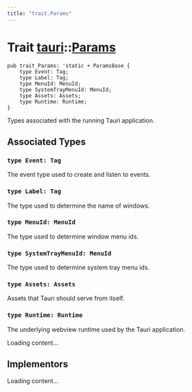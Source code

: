 ```yaml
---
title: "trait.Params"
---
```


# Trait [tauri](/docs/api/rust/tauri/index.html)::​[Params](/docs/api/rust/tauri/)

    pub trait Params: 'static + ParamsBase {
        type Event: Tag;
        type Label: Tag;
        type MenuId: MenuId;
        type SystemTrayMenuId: MenuId;
        type Assets: Assets;
        type Runtime: Runtime;
    }

Types associated with the running Tauri application.

## Associated Types

### `type Event: Tag`

The event type used to create and listen to events.

### `type Label: Tag`

The type used to determine the name of windows.

### `type MenuId: MenuId`

The type used to determine window menu ids.

### `type SystemTrayMenuId: MenuId`

The type used to determine system tray menu ids.

### `type Assets: Assets`

Assets that Tauri should serve from itself.

### `type Runtime: Runtime`

The underlying webview runtime used by the Tauri application.

Loading content...

## Implementors

Loading content...
